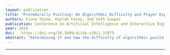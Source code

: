 ```yaml
---
layout: publication
title: "Procedurally Puzzling: On Algorithmic Difficulty and Player Experience in QD-Generated Logic Grid Puzzles" 
authors: Fiona Shyne, Kaylah Facey, and Seth Cooper
publication: Conference on Artificial Intelligence and Interactive Digital Entertainment (AIIDE)
year: 2024
doi:   https://doi.org/10.1609/aiide.v20i1.31873
abstract: "Determining if and how the difficulty of algorithmic puzzle solvers is related to the difficulty and enjoyment for human players is a challenging task. In this work, we explored this relationship using logic grid puzzles. We used an algorithmic solver to estimate the difficulty of the puzzles by capturing the number of ``solver loops'' through the algorithm. This characteristic was used to generate and evaluate a set of puzzles of varying algorithmic difficulty using constrained MAP-Elites. Then, we ran a user study to gather information on the player experience of these puzzles. We tested the relationship between solver loops and player experience on generated puzzles and found that the number of solver loops is statistically significantly correlated with subjective perception of difficulty and borderline statistically significantly correlated with puzzle correctness." 
---
```

---